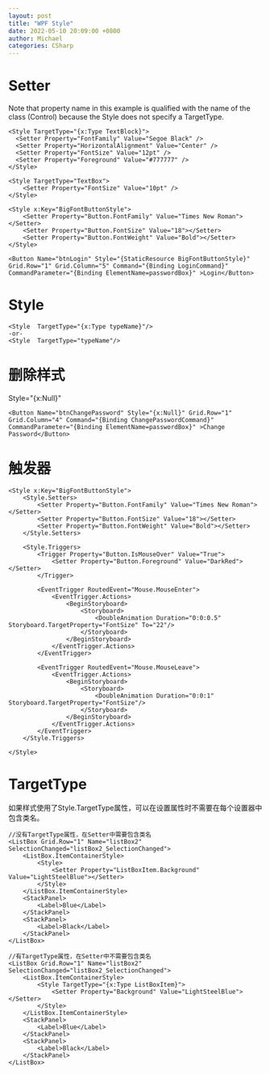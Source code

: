 ```yaml
---
layout: post
title: "WPF Style"
date: 2022-05-10 20:09:00 +0800
author: Michael
categories: CSharp
---
```


# Setter
Note that property name in this example is qualified with the name of the class (Control) because the Style does not specify a TargetType.

	<Style TargetType="{x:Type TextBlock}">
	  <Setter Property="FontFamily" Value="Segoe Black" />
	  <Setter Property="HorizontalAlignment" Value="Center" />
	  <Setter Property="FontSize" Value="12pt" />
	  <Setter Property="Foreground" Value="#777777" />
	</Style>

    <Style TargetType="TextBox">
        <Setter Property="FontSize" Value="10pt" />
    </Style>

    <Style x:Key="BigFontButtonStyle">
        <Setter Property="Button.FontFamily" Value="Times New Roman"></Setter>
        <Setter Property="Button.FontSize" Value="18"></Setter>
        <Setter Property="Button.FontWeight" Value="Bold"></Setter>
    </Style>

    <Button Name="btnLogin" Style="{StaticResource BigFontButtonStyle}" Grid.Row="1" Grid.Column="5" Command="{Binding LoginCommand}" CommandParameter="{Binding ElementName=passwordBox}" >Login</Button>

# Style

	<Style  TargetType="{x:Type typeName}"/>  
	-or-  
	<Style  TargetType="typeName"/>  

# 删除样式
Style="{x:Null}"

	<Button Name="btnChangePassword" Style="{x:Null}" Grid.Row="1" Grid.Column="4" Command="{Binding ChangePasswordCommand}" CommandParameter="{Binding ElementName=passwordBox}" >Change Password</Button>

# 触发器

    <Style x:Key="BigFontButtonStyle">
        <Style.Setters>
            <Setter Property="Button.FontFamily" Value="Times New Roman"></Setter>
            <Setter Property="Button.FontSize" Value="18"></Setter>
            <Setter Property="Button.FontWeight" Value="Bold"></Setter>
        </Style.Setters>

        <Style.Triggers>
            <Trigger Property="Button.IsMouseOver" Value="True">
                <Setter Property="Button.Foreground" Value="DarkRed"></Setter>
            </Trigger>

            <EventTrigger RoutedEvent="Mouse.MouseEnter">
                <EventTrigger.Actions>
                    <BeginStoryboard>
                        <Storyboard>
                            <DoubleAnimation Duration="0:0:0.5" Storyboard.TargetProperty="FontSize" To="22"/>
                        </Storyboard>
                    </BeginStoryboard>
                </EventTrigger.Actions>
            </EventTrigger>

            <EventTrigger RoutedEvent="Mouse.MouseLeave">
                <EventTrigger.Actions>
                    <BeginStoryboard>
                        <Storyboard>
                            <DoubleAnimation Duration="0:0:1" Storyboard.TargetProperty="FontSize"/>
                        </Storyboard>
                    </BeginStoryboard>
                </EventTrigger.Actions>
            </EventTrigger>
        </Style.Triggers>
        
    </Style>

# TargetType
如果样式使用了Style.TargetType属性，可以在设置属性时不需要在每个设置器中包含类名。

	//没有TargetType属性，在Setter中需要包含类名
	<ListBox Grid.Row="1" Name="listBox2" SelectionChanged="listBox2_SelectionChanged">
        <ListBox.ItemContainerStyle>
            <Style>
                <Setter Property="ListBoxItem.Background" Value="LightSteelBlue"></Setter>
            </Style>
        </ListBox.ItemContainerStyle>
        <StackPanel>
            <Label>Blue</Label>
        </StackPanel>
        <StackPanel>
            <Label>Black</Label>
        </StackPanel>
    </ListBox>

	//有TargetType属性，在Setter中不需要包含类名
    <ListBox Grid.Row="1" Name="listBox2" SelectionChanged="listBox2_SelectionChanged">
        <ListBox.ItemContainerStyle>
            <Style TargetType="{x:Type ListBoxItem}">
                <Setter Property="Background" Value="LightSteelBlue"></Setter>
            </Style>
        </ListBox.ItemContainerStyle>
        <StackPanel>
            <Label>Blue</Label>
        </StackPanel>
        <StackPanel>
            <Label>Black</Label>
        </StackPanel>
    </ListBox>